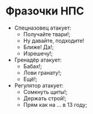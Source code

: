 # Фразочки НПС

* Спецназовец атакует:
	* Получайте твари!;
	* Ну давайте, подходите!
	* Ближе! Да!;
	* Изрешечу!;
* Гренадёр атакует:
	* Бабах!;
	* Лови гранату!;
	* Ещё!;
* Регулятор атакует:
	* Сомкнуть щиты!;
	* Держать строй!;
	* Прям как на ... в 13 году;	